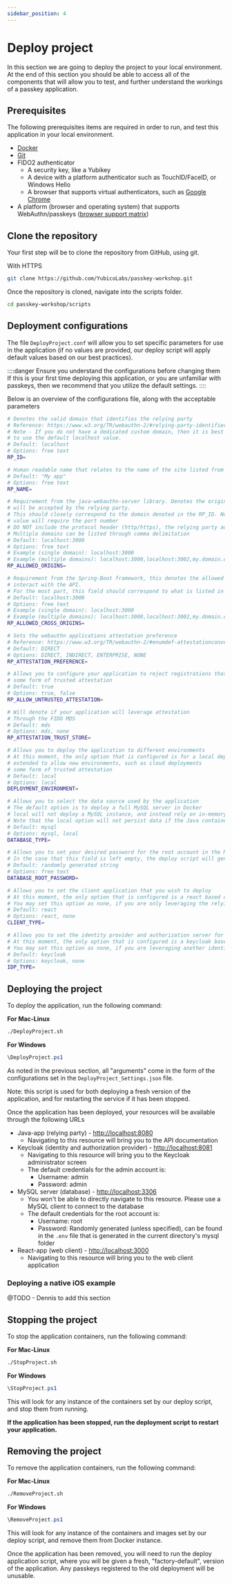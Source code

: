 ```yaml
---
sidebar_position: 4
---
```


# Deploy project

In this section we are going to deploy the project to your local environment. At the end of this section you should be able to access all of the components that will allow you to test, and further understand the workings of a passkey application.

## Prerequisites

The following prerequisites items are required in order to run, and test this application in your local environment.

- [Docker](https://www.docker.com/)
- [Git](https://git-scm.com/)
- FIDO2 authenticator
  - A security key, like a Yubikey
  - A device with a platform authenticator such as TouchID/FaceID, or Windows Hello
  - A browser that supports virtual authenticators, such as [Google Chrome](https://developer.chrome.com/docs/devtools/webauthn/)
- A platform (browser and operating system) that supports WebAuthn/passkeys ([browser support matrix](https://passkeys.dev/device-support/))

## Clone the repository

Your first step will be to clone the repository from GitHub, using git.

With HTTPS

```bash
git clone https://github.com/YubicoLabs/passkey-workshop.git
```

Once the repository is cloned, navigate into the scripts folder.

```bash
cd passkey-workshop/scripts
```

## Deployment configurations

The file `DeployProject.conf` will allow you to set specific parameters for use in the application (if no values are provided, our deploy script will apply default values based on our best practices).

::::danger Ensure you understand the configurations before changing them
If this is your first time deploying this application, or you are unfamiliar with passkeys, then we recommend that you utilize the default settings.
::::

Below is an overview of the configurations file, along with the acceptable parameters

```bash
# Denotes the valid domain that identifies the relying party
# Reference: https://www.w3.org/TR/webauthn-2/#relying-party-identifier
# Note - If you do not have a dedicated custom domain, then it is best
# to use the default localhost value.
# Default: localhost
# Options: free text
RP_ID=

# Human readable name that relates to the name of the site listed from the RP_ID
# Default: "My app"
# Options: free text
RP_NAME=

# Requirement from the java-webauthn-server library. Denotes the origins that can generate a credential that
# will be accepted by the relying party.
# This should closely correspond to the domain denoted in the RP_ID. Note that unlike the RP_ID, this
# value will require the port number
# DO NOT include the protocol header (http/https), the relying party automatically allows for both
# Multiple domains can be listed through comma delimitation
# Default: localhost:3000
# Options: free text
# Example (single domain): localhost:3000
# Example (multiple domains): localhost:3000,localhost:3002,my.domain.com
RP_ALLOWED_ORIGINS=

# Requirement from the Spring-Boot framework, this denotes the allowed cross-origins domains that are allowed to
# interact with the API.
# For the most part, this field should correspond to what is listed in the RP_ALLOWED_ORIGINS property
# Default: localhost:3000
# Options: free text
# Example (single domain): localhost:3000
# Example (multiple domains): localhost:3000,localhost:3002,my.domain.com
RP_ALLOWED_CROSS_ORIGINS=

# Sets the webauthn applications attestation preference
# Reference: https://www.w3.org/TR/webauthn-2/#enumdef-attestationconveyancepreference
# Default: DIRECT
# Options: DIRECT, INDIRECT, ENTERPRISE, NONE
RP_ATTESTATION_PREFERENCE=

# Allows you to configure your application to reject registrations that don't include
# some form of trusted attestation
# Default: true
# Options: true, false
RP_ALLOW_UNTRUSTED_ATTESTATION=

# Will denote if your application will leverage attestation
# Through the FIDO MDS
# Default: mds
# Options: mds, none
RP_ATTESTATION_TRUST_STORE=

# Allows you to deploy the application to different environments
# At this moment, the only option that is configured is for a local deployment, but this example will be
# extended to allow new environments, such as cloud deployments
# some form of trusted attestation
# Default: local
# Options: local
DEPLOYMENT_ENVIRONMENT=

# Allows you to select the data source used by the application
# The default option is to deploy a full MySQL server in Docker
# local will not deploy a MySQL instance, and instead rely on in-memory storage in the Java application.
# Note that the local option will not persist data if the Java container is stopped
# Default: mysql
# Options: mysql, local
DATABASE_TYPE=

# Allows you to set your desired password for the root account in the MySQL server.
# In the case that this field is left empty, the deploy script will generate a random one for you
# Default: randomly generated string
# Options: free text
DATABASE_ROOT_PASSWORD=

# Allows you to set the client application that you wish to deploy
# At this moment, the only option that is configured is a react based deployment.
# You may set this option as none, if you are only leveraging the relying party aspect of this example
# Default: react
# Options: react, none
CLIENT_TYPE=

# Allows you to set the identity provider and authorization server for the application
# At this moment, the only option that is configured is a keycloak based deployment.
# You may set this option as none, if you are leveraging another identity provider
# Default: keycloak
# Options: keycloak, none
IDP_TYPE=
```

## Deploying the project

To deploy the application, run the following command:

**For Mac-Linux**

```bash
./DeployProject.sh
```

**For Windows**

```powershell
\DeployProject.ps1
```

As noted in the previous section, all "arguments" come in the form of the configurations set in the `DeployProject_Settings.json` file.

Note: this script is used for both deploying a fresh version of the application, and for restarting the service if it has been stopped.

Once the application has been deployed, your resources will be available through the following URLs

- Java-app (relying party) - [http://localhost:8080](http://localhost:8080)
  - Navigating to this resource will bring you to the API documentation
- Keycloak (identity and authorization provider) - [http://localhost:8081](http://localhost:8081)
  - Navigating to this resource will bring you to the Keycloak administrator screen
  - The default credentials for the admin account is:
    - Username: admin
    - Password: admin
- MySQL server (database) - [http://localhost:3306](http://localhost:3306)
  - You won't be able to directly navigate to this resource. Please use a MySQL client to connect to the database
  - The default credentials for the root account is:
    - Username: root
    - Password: Randomly generated (unless specified), can be found in the `.env` file that is generated in the current directory's mysql folder
- React-app (web client) - [http://localhost:3000](http://localhost:3000)
  - Navigating to this resource will bring you to the web client application

### Deploying a native iOS example

@TODO - Dennis to add this section

## Stopping the project

To stop the application containers, run the following command:

**For Mac-Linux**

```bash
./StopProject.sh
```

**For Windows**

```powershell
\StopProject.ps1
```

This will look for any instance of the containers set by our deploy script, and stop them from running.

**If the application has been stopped, run the deployment script to restart your application.**

## Removing the project

To remove the application containers, run the following command:

**For Mac-Linux**

```bash
./RemoveProject.sh
```

**For Windows**

```powershell
\RemoveProject.ps1
```

This will look for any instance of the containers and images set by our deploy script, and remove them from Docker instance.

Once the application has been removed, you will need to run the deploy application script, where you will be given a fresh, "factory-default", version of the application. Any passkeys registered to the old deployment will be unusable.
